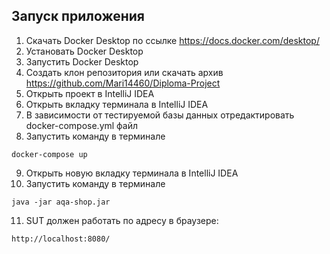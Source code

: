 ## Запуск приложения

1. Скачать Docker Desktop по ссылке https://docs.docker.com/desktop/
2. Установать Docker Desktop
3. Запустить Docker Desktop
4. Создать клон репозитория или скачать архив https://github.com/Mari14460/Diploma-Project
5. Открыть проект в IntelliJ IDEA
6. Открыть вкладку терминала в IntelliJ IDEA
7. В зависимости от тестируемой базы данных отредактировать docker-compose.yml файл
8. Запустить команду в терминале
```
docker-compose up
```
9. Открыть новую вкладку терминала в IntelliJ IDEA
10. Запустить команду в терминале
```
java -jar aqa-shop.jar
```
11. SUT должен работать по адресу в браузере:
```
http://localhost:8080/
```
